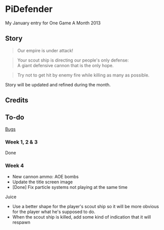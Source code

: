 PiDefender
==========

My January entry for One Game A Month 2013

## Story ##

>Our empire is under attack!  
  
>Your scout ship is directing our people's only defense:  
>A giant defensive cannon that is the only hope.
  
>Try not to get hit by enemy fire while killing as many as possible.

Story will be updated and refined during the month.

## Credits ##

## To-do ##

[Bugs](https://github.com/phansch/PiDefender/issues)

### Week 1, 2 & 3 ###

Done

### Week 4 ###

 * New cannon ammo: AOE bombs
 * Update the title screen image
 * [Done] Fix particle systems not playing at the same time

Juice

 * Use a better shape for the player's scout ship so it will be more obvious for the player what he's supposed to do.
 * When the scout ship is killed, add some kind of indication that it will respawn
 